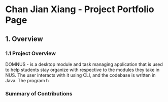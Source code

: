 # Chan Jian Xiang - Project Portfolio Page


## 1. Overview
### 1.1 Project Overview 
DOMNUS - is a desktop module and task managing application that is used to help students stay organize with respective to the modules they take in NUS. The user interacts with it using CLI, and the codebase is written in Java. The program h

### Summary of Contributions

<!--stackedit_data:
eyJoaXN0b3J5IjpbLTQ3MTU1NTkwMywxMjgzMTEyMzMxLC01Mz
MxMTc5MDgsMTUzNDI3MTU1NywtMTI5ODA0ODgwNiwtMTgwNjEw
MTQ3NCwtNzM5NDQ2Nzg2LDE3NDg1NzE2NDksLTIwNjMxNTg5NC
wtODczOTI2MzcsLTgwMDU4MjYwMSwxNjM1MDQ2Mzg4LC0xNDgw
NDQ0MjQ1LC01NDk1NzM3MzYsLTkxNDU2MTY0NywxMTc4Nzg0ND
BdfQ==
-->